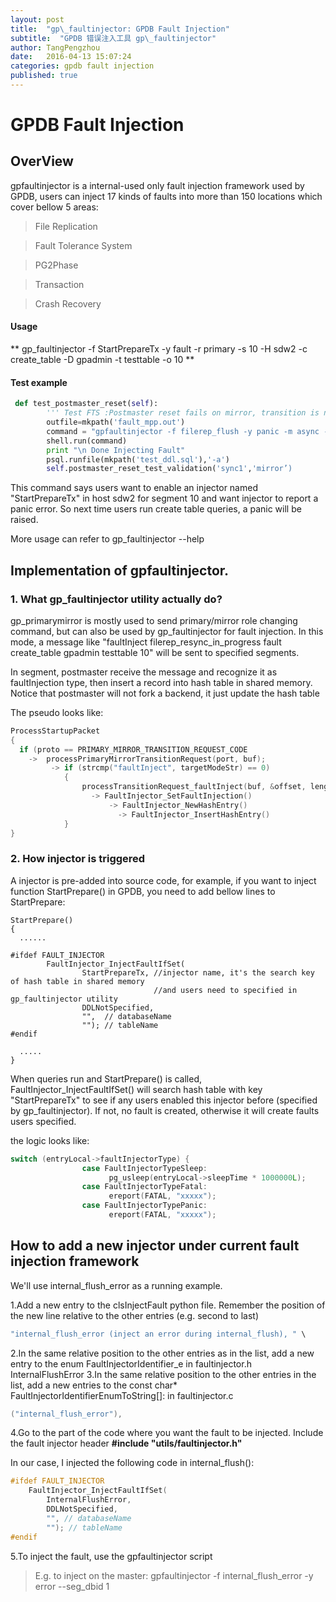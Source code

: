 ```yaml
---
layout: post
title:  "gp\_faultinjector: GPDB Fault Injection"
subtitle:  "GPDB 错误注入工具 gp\_faultinjector"
author: TangPengzhou
date:   2016-04-13 15:07:24
categories: gpdb fault injection 
published: true
---
```


# GPDB Fault Injection

## OverView
gpfaultinjector is a internal-used only fault injection framework used by GPDB, users can inject 17 kinds of faults into
more than 150 locations which cover bellow 5 areas:

> File Replication

> Fault Tolerance System

> PG2Phase

> Transaction

> Crash Recovery

#### Usage
** gp_faultinjector -f StartPrepareTx -y fault -r primary -s 10 -H sdw2 -c create_table -D gpadmin -t testtable -o 10 **

#### Test example

```python
 def test_postmaster_reset(self):
        ''' Test FTS :Postmaster reset fails on mirror, transition is not copied to local memory.'''
        outfile=mkpath('fault_mpp.out')
        command = "gpfaultinjector -f filerep_flush -y panic -m async -r primary -H ALL > %s 2>&1" % (outfile)
        shell.run(command)
        print "\n Done Injecting Fault"
        psql.runfile(mkpath('test_ddl.sql'),'-a')
        self.postmaster_reset_test_validation('sync1','mirror’)

```

This command says users want to enable an injector named "StartPrepareTx" in host sdw2 for segment 10 and want injector to report a panic error. So next time users run create table queries, a panic will be raised.

More usage can refer to gp_faultinjector --help


## Implementation of gpfaultinjector.

### 1. What gp_faultinjector utility actually do?
gp_primarymirror is mostly used to send primary/mirror role changing command, but can also be used by gp_faultinjector for fault injection. In this mode, a message like "faultInject filerep_resync_in_progress fault create_table gpadmin testtable 10" will be sent
to specified segments.

In segment, postmaster receive the message and recognize it as faultInjection type, then insert a record into hash table in shared memory.
Notice that postmaster will not fork a backend, it just update the hash table

The pseudo looks like:

```c
ProcessStartupPacket
{
  if (proto == PRIMARY_MIRROR_TRANSITION_REQUEST_CODE
    ->  processPrimaryMirrorTransitionRequest(port, buf);
         -> if (strcmp("faultInject", targetModeStr) == 0)
            {
                processTransitionRequest_faultInject(buf, &offset, length);
                  -> FaultInjector_SetFaultInjection()
                      -> FaultInjector_NewHashEntry()
                        -> FaultInjector_InsertHashEntry()
            }
}
```

### 2. How injector is triggered
A injector is pre-added into source code, for example, if you want to inject function StartPrepare() in GPDB, you need to
add bellow lines to StartPrepare:

```
StartPrepare()
{
  ......

#ifdef FAULT_INJECTOR
        FaultInjector_InjectFaultIfSet(
                StartPrepareTx, //injector name, it's the search key of hash table in shared memory
                                //and users need to specified in gp_faultinjector utility
                DDLNotSpecified,
                "",  // databaseName
                ""); // tableName
#endif

  .....
}
```

When queries run and StartPrepare() is called, FaultInjector_InjectFaultIfSet() will search hash table with key "StartPrepareTx" to see if any users enabled this injector before (specified by gp_faultinjector). If not, no fault is created, otherwise it will create faults users specified.

the logic looks like:

```c
switch (entryLocal->faultInjectorType) {
                case FaultInjectorTypeSleep:
                      pg_usleep(entryLocal->sleepTime * 1000000L);
                case FaultInjectorTypeFatal:
                      ereport(FATAL, "xxxxx");
                case FaultInjectorTypePanic:
                      ereport(FATAL, "xxxxx");
```

## How to add a new injector under current fault injection framework

We'll use internal_flush_error as a running example.

1.Add a new entry to the clsInjectFault python file. Remember the position of the new line relative to the other entries (e.g. second to last)

```c
"internal_flush_error (inject an error during internal_flush), " \
```
2.In the same relative position to the other entries as in the list, add a new entry to the enum FaultInjectorIdentifier_e in faultinjector.h       InternalFlushError
3.In the same relative position to the other entries in the list, add a new entries to the const char* FaultInjectorIdentifierEnumToString[]: in faultinjector.c

```c
("internal_flush_error"),
```
4.Go to the part of the code where you want the fault to be injected.
Include the fault injector header  **#include "utils/faultinjector.h"**

In our case, I injected the following code in internal_flush():

```c
#ifdef FAULT_INJECTOR
    FaultInjector_InjectFaultIfSet(
        InternalFlushError,
        DDLNotSpecified,
        "", // databaseName
        ""); // tableName
#endif
```
5.To inject the fault, use the gpfaultinjector script
> E.g. to inject on the master: gpfaultinjector -f internal_flush_error -y error --seg_dbid 1
